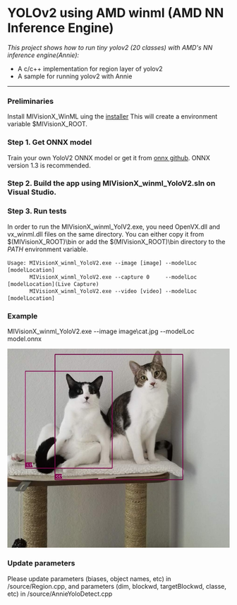 # YOLOv2 using AMD winml (AMD NN Inference Engine)

*This project shows how to run tiny yolov2 (20 classes) with AMD's NN inference engine(Annie):*
+ A c/c++ implementation for region layer of yolov2
+ A sample for running yolov2 with Annie

---

### Preliminaries
Install MIVisionX_WinML uing the [installer](https://github.com/GPUOpen-ProfessionalCompute-Libraries/MIVisionX#build--install-mivisionx)
This will create a environment variable $MIVisionX_ROOT. 


### Step 1. Get ONNX model
Train your own YoloV2 ONNX model or get it from [onnx github](https://github.com/onnx/models/tree/master/tiny_yolov2).
ONNX version 1.3 is recommended.

### Step 2. Build the app using MIVisionX_winml_YoloV2.sln on Visual Studio.

### Step 3. Run tests
In order to run the MIVisionX_winml_YolV2.exe, you need OpenVX.dll and vx_winml.dll files on the same directory. You can either copy it from $(MIVisionX_ROOT)\bin or add the $(MIVisionX_ROOT)\bin directory to the $PATH$ environment variable.

```	
Usage: MIVisionX_winml_YoloV2.exe --image [image] --modelLoc [modelLocation]
       MIVisionX_winml_YoloV2.exe --capture 0     --modelLoc [modelLocation](Live Capture)
       MIVisionX_winml_YoloV2.exe --video [video] --modelLoc [modelLocation]
```

### Example

MIVisionX_winml_YoloV2.exe --image image\cat.jpg --modelLoc model.onnx


<p align="center">
  <img src="./image/cat-yolo.jpg">
</p>

### Update parameters

Please update parameters (biases, object names, etc) in /source/Region.cpp, and parameters (dim, blockwd, targetBlockwd, classe, etc) in /source/AnnieYoloDetect.cpp

